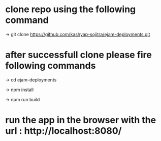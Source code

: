 # clone repo using the following command
-> git clone https://github.com/kashyap-sojitra/ejam-deployments.git

# after successfull clone please fire following commands
-> cd ejam-deployments

-> npm install

-> npm run build
# run the app in the browser with the url : http://localhost:8080/
